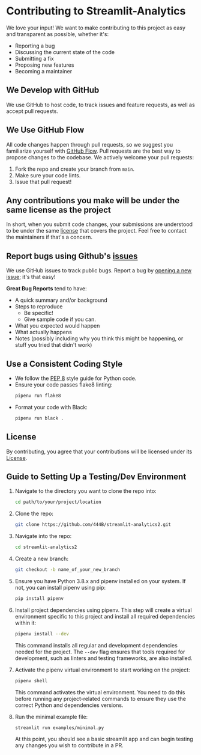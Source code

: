
# Contributing to Streamlit-Analytics

We love your input! We want to make contributing to this project as easy and transparent as possible, whether it's:

- Reporting a bug
- Discussing the current state of the code
- Submitting a fix
- Proposing new features
- Becoming a maintainer

## We Develop with GitHub

We use GitHub to host code, to track issues and feature requests, as well as accept pull requests.

## We Use GitHub Flow

All code changes happen through pull requests, so we suggest you familiarize yourself with [GitHub Flow](https://guides.github.com/introduction/flow/). Pull requests are the best way to propose changes to the codebase. We actively welcome your pull requests:

1. Fork the repo and create your branch from `main`.
2. Make sure your code lints.
3. Issue that pull request!

## Any contributions you make will be under the same license as the project

In short, when you submit code changes, your submissions are understood to be under the same [license](LICENSE.md) that covers the project. Feel free to contact the maintainers if that's a concern.

## Report bugs using Github's [issues](https://github.com/444B/streamlit-analytics2/issues/new/choose)

We use GitHub issues to track public bugs. Report a bug by [opening a new issue](https://github.com/444B/streamlit-analytics2/issues/new/choose); it's that easy!

**Great Bug Reports** tend to have:

- A quick summary and/or background
- Steps to reproduce
  - Be specific!
  - Give sample code if you can.
- What you expected would happen
- What actually happens
- Notes (possibly including why you think this might be happening, or stuff you tried that didn't work)

## Use a Consistent Coding Style

- We follow the [PEP 8](https://www.python.org/dev/peps/pep-0008/) style guide for Python code.
- Ensure your code passes flake8 linting:
  ```sh
  pipenv run flake8
  ```
- Format your code with Black:
  ```sh
  pipenv run black .
  ```

## License

By contributing, you agree that your contributions will be licensed under its [License](LICENSE.md).

## Guide to Setting Up a Testing/Dev Environment

1. Navigate to the directory you want to clone the repo into:
    ```sh
    cd path/to/your/project/location
    ```

2. Clone the repo:
    ```sh
    git clone https://github.com/444B/streamlit-analytics2.git
    ```

3. Navigate into the repo:
    ```sh
    cd streamlit-analytics2
    ```

4. Create a new branch:
    ```sh
    git checkout -b name_of_your_new_branch
    ```

5. Ensure you have Python 3.8.x and pipenv installed on your system. If not, you can install pipenv using pip:
    ```sh
    pip install pipenv
    ```

6. Install project dependencies using pipenv. This step will create a virtual environment specific to this project and install all required dependencies within it:
    ```sh
    pipenv install --dev
    ```
    This command installs all regular and development dependencies needed for the project. The `--dev` flag ensures that tools required for development, such as linters and testing frameworks, are also installed.

7. Activate the pipenv virtual environment to start working on the project:
    ```sh
    pipenv shell
    ```
    This command activates the virtual environment. You need to do this before running any project-related commands to ensure they use the correct Python and dependencies versions.

8. Run the minimal example file:
    ```sh
    streamlit run examples/minimal.py
    ```
    At this point, you should see a basic streamlit app and can begin testing any changes you wish to contribute in a PR.
